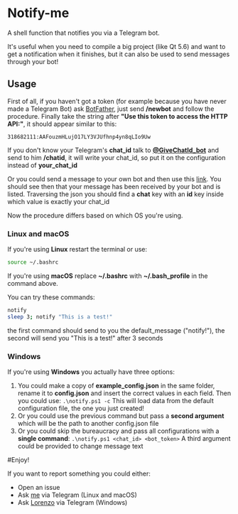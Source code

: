 # Notify-me

A shell function that notifies you via a Telegram bot.

It's useful when you need to compile a big project (like Qt 5.6) and want to get a notification when it finishes, but it can also be used to send messages through your bot!

## Usage

First of all, if you haven't got a token (for example because you have never made a Telegram Bot) ask [BotFather](https://telegram.me/botfather), just send **/newbot** and follow the procedure. Finally take the string after **"Use this token to access the HTTP API:"**, it should appear similar to this:

```
318682111:AAFouzmHLujO17LY3VJUfhnp4yn8qLIo9Uw
```

If you don't know your Telegram's **chat_id** talk to [**@GiveChatId_bot**](https://t.me/GiveChatId_bot) and send to him **/chatid**, it will write your chat_id, so put it on the configuration instead of **your_chat_id**

Or you could send a message to your own bot and then use this [link](https://api.telegram.org/bot**TOKEN**/getUpdates). You should see then that your message has been received by your bot and is listed. Traversing the json you should find a **chat** key with an **id** key inside which value is exactly your chat_id

Now the procedure differs based on which OS you're using.

### Linux and macOS

If you're using **Linux** restart the terminal or use:

```bash
source ~/.bashrc
```

If you're using **macOS** replace **~/.bashrc** with **~/.bash_profile** in the command above.

You can try these commands:

```bash
notify
sleep 3; notify "This is a test!"
```

the first command should send to you the default_message ("notify!"), the second will send you "This is a test!" after 3 seconds

### Windows

If you're using **Windows** you actually have three options:

1. You could make a copy of **example_config.json** in the same folder, rename it to **config.json** and insert the correct values in each field.
   Then you could use:
   `.\notify.ps1 -c`
   This will load data from the default configuration file, the one you just created!
2. Or you could use the previous command but pass a **second argument** which will be the path to another config.json file
3. Or you could skip the bureaucracy and pass all configurations with a **single command**:
   `.\notify.ps1 <chat_id> <bot_token>`
   A third argument could be provided to change message text

#Enjoy!

If you want to report something you could either:

- Open an issue
- Ask [me](http://telegram.me/Helias) via Telegram (Linux and macOS)
- Ask [Lorenzo](http://telegram.me/lorenzopappalardo7) via Telegram (Windows)
